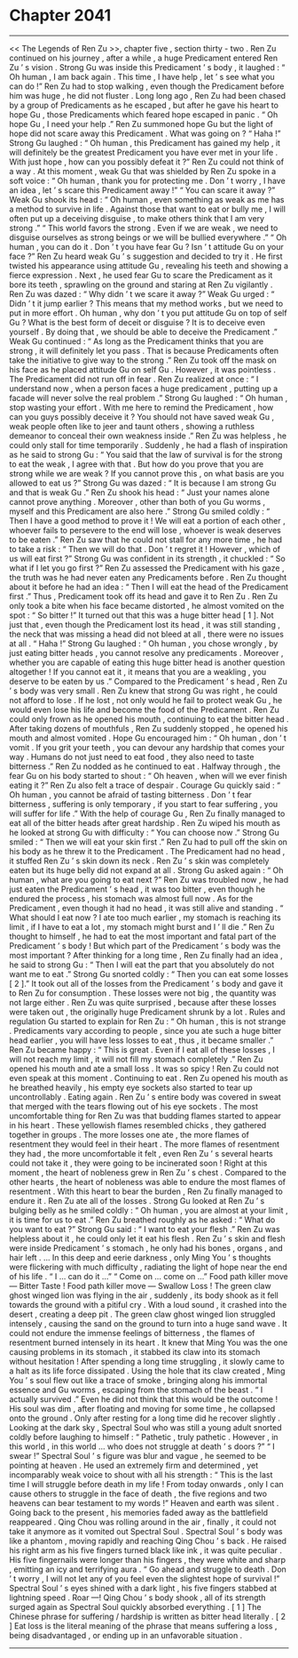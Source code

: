 
# Chapter 2041


---

<< The Legends of Ren Zu >>, chapter five , section thirty - two .
Ren Zu continued on his journey , after a while , a huge Predicament entered Ren Zu ’ s vision .
Strong Gu was inside this Predicament ’ s body , it laughed : “ Oh human , I am back again . This time , I have help , let ’ s see what you can do !”
Ren Zu had to stop walking , even though the Predicament before him was huge , he did not fluster .
Long long ago , Ren Zu had been chased by a group of Predicaments as he escaped , but after he gave his heart to hope Gu , those Predicaments which feared hope escaped in panic .
“ Oh hope Gu , I need your help .”
Ren Zu summoned hope Gu but the light of hope did not scare away this Predicament .
What was going on ?
“ Haha !” Strong Gu laughed : “ Oh human , this Predicament has gained my help , it will definitely be the greatest Predicament you have ever met in your life . With just hope , how can you possibly defeat it ?”
Ren Zu could not think of a way .
At this moment , weak Gu that was shielded by Ren Zu spoke in a soft voice : “ Oh human , thank you for protecting me . Don ’ t worry , I have an idea , let ’ s scare this Predicament away !”
“ You can scare it away ?”
Weak Gu shook its head : “ Oh human , even something as weak as me has a method to survive in life . Against those that want to eat or bully me , I will often put up a deceiving disguise , to make others think that I am very strong .”
“ This world favors the strong . Even if we are weak , we need to disguise ourselves as strong beings or we will be bullied everywhere .”
“ Oh human , you can do it . Don ’ t you have fear Gu ? Isn ’ t attitude Gu on your face ?”
Ren Zu heard weak Gu ’ s suggestion and decided to try it .
He first twisted his appearance using attitude Gu , revealing his teeth and showing a fierce expression . Next , he used fear Gu to scare the Predicament as it bore its teeth , sprawling on the ground and staring at Ren Zu vigilantly .
Ren Zu was dazed : “ Why didn ’ t we scare it away ?”
Weak Gu urged : “ Didn ’ t it jump earlier ? This means that my method works , but we need to put in more effort . Oh human , why don ’ t you put attitude Gu on top of self Gu ? What is the best form of deceit or disguise ? It is to deceive even yourself . By doing that , we should be able to deceive the Predicament .”
Weak Gu continued : “ As long as the Predicament thinks that you are strong , it will definitely let you pass . That is because Predicaments often take the initiative to give way to the strong .”
Ren Zu took off the mask on his face as he placed attitude Gu on self Gu .
However , it was pointless .
The Predicament did not run off in fear .
Ren Zu realized at once : “ I understand now , when a person faces a huge predicament , putting up a facade will never solve the real problem .”
Strong Gu laughed : “ Oh human , stop wasting your effort . With me here to remind the Predicament , how can you guys possibly deceive it ? You should not have saved weak Gu , weak people often like to jeer and taunt others , showing a ruthless demeanor to conceal their own weakness inside .”
Ren Zu was helpless , he could only stall for time temporarily .
Suddenly , he had a flash of inspiration as he said to strong Gu : “ You said that the law of survival is for the strong to eat the weak , I agree with that . But how do you prove that you are strong while we are weak ? If you cannot prove this , on what basis are you allowed to eat us ?”
Strong Gu was dazed : “ It is because I am strong Gu and that is weak Gu .”
Ren Zu shook his head : “ Just your names alone cannot prove anything . Moreover , other than both of you Gu worms , myself and this Predicament are also here .”
Strong Gu smiled coldly : “ Then I have a good method to prove it ! We will eat a portion of each other , whoever fails to persevere to the end will lose , whoever is weak deserves to be eaten .”
Ren Zu saw that he could not stall for any more time , he had to take a risk : “ Then we will do that . Don ’ t regret it ! However , which of us will eat first ?”
Strong Gu was confident in its strength , it chuckled : “ So what if I let you go first ?”
Ren Zu assessed the Predicament with his gaze , the truth was he had never eaten any Predicaments before .
Ren Zu thought about it before he had an idea : “ Then I will eat the head of the Predicament first .”
Thus , Predicament took off its head and gave it to Ren Zu .
Ren Zu only took a bite when his face became distorted , he almost vomited on the spot : “ So bitter !”
It turned out that this was a huge bitter head [ 1 ].
Not just that , even though the Predicament lost its head , it was still standing , the neck that was missing a head did not bleed at all , there were no issues at all .
“ Haha !” Strong Gu laughed : “ Oh human , you chose wrongly , by just eating bitter heads , you cannot resolve any predicaments . Moreover , whether you are capable of eating this huge bitter head is another question altogether ! If you cannot eat it , it means that you are a weakling , you deserve to be eaten by us .”
Compared to the Predicament ’ s head , Ren Zu ’ s body was very small .
Ren Zu knew that strong Gu was right , he could not afford to lose . If he lost , not only would he fail to protect weak Gu , he would even lose his life and become the food of the Predicament .
Ren Zu could only frown as he opened his mouth , continuing to eat the bitter head .
After taking dozens of mouthfuls , Ren Zu suddenly stopped , he opened his mouth and almost vomited .
Hope Gu encouraged him : “ Oh human , don ’ t vomit . If you grit your teeth , you can devour any hardship that comes your way . Humans do not just need to eat food , they also need to taste bitterness .”
Ren Zu nodded as he continued to eat .
Halfway through , the fear Gu on his body started to shout : “ Oh heaven , when will we ever finish eating it ?”
Ren Zu also felt a trace of despair .
Courage Gu quickly said : “ Oh human , you cannot be afraid of tasting bitterness . Don ’ t fear bitterness , suffering is only temporary , if you start to fear suffering , you will suffer for life .”
With the help of courage Gu , Ren Zu finally managed to eat all of the bitter heads after great hardship .
Ren Zu wiped his mouth as he looked at strong Gu with difficulty : “ You can choose now .”
Strong Gu smiled : “ Then we will eat your skin first .”
Ren Zu had to pull off the skin on his body as he threw it to the Predicament .
The Predicament had no head , it stuffed Ren Zu ’ s skin down its neck . Ren Zu ’ s skin was completely eaten but its huge belly did not expand at all .
Strong Gu asked again : “ Oh human , what are you going to eat next ?”
Ren Zu was troubled now , he had just eaten the Predicament ’ s head , it was too bitter , even though he endured the process , his stomach was almost full now .
As for the Predicament , even though it had no head , it was still alive and standing .
“ What should I eat now ? I ate too much earlier , my stomach is reaching its limit , if I have to eat a lot , my stomach might burst and I ’ ll die .” Ren Zu thought to himself , he had to eat the most important and fatal part of the Predicament ’ s body !
But which part of the Predicament ’ s body was the most important ?
After thinking for a long time , Ren Zu finally had an idea , he said to strong Gu : “ Then I will eat the part that you absolutely do not want me to eat .”
Strong Gu snorted coldly : “ Then you can eat some losses [ 2 ].”
It took out all of the losses from the Predicament ’ s body and gave it to Ren Zu for consumption .
These losses were not big , the quantity was not large either .
Ren Zu was quite surprised , because after these losses were taken out , the originally huge Predicament shrunk by a lot .
Rules and regulation Gu started to explain for Ren Zu : “ Oh human , this is not strange . Predicaments vary according to people , since you ate such a huge bitter head earlier , you will have less losses to eat , thus , it became smaller .”
Ren Zu became happy : “ This is great . Even if I eat all of these losses , I will not reach my limit , it will not fill my stomach completely .”
Ren Zu opened his mouth and ate a small loss .
It was so spicy !
Ren Zu could not even speak at this moment .
Continuing to eat .
Ren Zu opened his mouth as he breathed heavily , his empty eye sockets also started to tear up uncontrollably .
Eating again .
Ren Zu ’ s entire body was covered in sweat that merged with the tears flowing out of his eye sockets .
The most uncomfortable thing for Ren Zu was that budding flames started to appear in his heart . These yellowish flames resembled chicks , they gathered together in groups .
The more losses one ate , the more flames of resentment they would feel in their heart .
The more flames of resentment they had , the more uncomfortable it felt , even Ren Zu ’ s several hearts could not take it , they were going to be incinerated soon !
Right at this moment , the heart of nobleness grew in Ren Zu ’ s chest .
Compared to the other hearts , the heart of nobleness was able to endure the most flames of resentment . With this heart to bear the burden , Ren Zu finally managed to endure it .
Ren Zu ate all of the losses .
Strong Gu looked at Ren Zu ’ s bulging belly as he smiled coldly : “ Oh human , you are almost at your limit , it is time for us to eat .”
Ren Zu breathed roughly as he asked : “ What do you want to eat ?”
Strong Gu said : “ I want to eat your flesh .”
Ren Zu was helpless about it , he could only let it eat his flesh .
Ren Zu ’ s skin and flesh were inside Predicament ’ s stomach , he only had his bones , organs , and hair left .
…
In this deep and eerie darkness , only Ming You ’ s thoughts were flickering with much difficulty , radiating the light of hope near the end of his life .
“ I … can do it …”
“ Come on … come on …”
Food path killer move — Bitter Taste !
Food path killer move — Swallow Loss !
The green claw ghost winged lion was flying in the air , suddenly , its body shook as it fell towards the ground with a pitiful cry .
With a loud sound , it crashed into the desert , creating a deep pit .
The green claw ghost winged lion struggled intensely , causing the sand on the ground to turn into a huge sand wave .
It could not endure the immense feelings of bitterness , the flames of resentment burned intensely in its heart .
It knew that Ming You was the one causing problems in its stomach , it stabbed its claw into its stomach without hesitation !
After spending a long time struggling , it slowly came to a halt as its life force dissipated .
Using the hole that its claw created , Ming You ’ s soul flew out like a trace of smoke , bringing along his immortal essence and Gu worms , escaping from the stomach of the beast .
“ I actually survived .” Even he did not think that this would be the outcome !
His soul was dim , after floating and moving for some time , he collapsed onto the ground .
Only after resting for a long time did he recover slightly .
Looking at the dark sky , Spectral Soul who was still a young adult snorted coldly before laughing to himself : “ Pathetic , truly pathetic . However , in this world , in this world … who does not struggle at death ’ s doors ?”
“ I swear !” Spectral Soul ’ s figure was blur and vague , he seemed to be pointing at heaven .
He used an extremely firm and determined , yet incomparably weak voice to shout with all his strength : “ This is the last time I will struggle before death in my life ! From today onwards , only I can cause others to struggle in the face of death , the five regions and two heavens can bear testament to my words !”
Heaven and earth was silent .
Going back to the present , his memories faded away as the battlefield reappeared .
Qing Chou was rolling around in the air , finally , it could not take it anymore as it vomited out Spectral Soul .
Spectral Soul ’ s body was like a phantom , moving rapidly and reaching Qing Chou ’ s back .
He raised his right arm as his five fingers turned black like ink , it was quite peculiar . His five fingernails were longer than his fingers , they were white and sharp , emitting an icy and terrifying aura .
“ Go ahead and struggle to death . Don ’ t worry , I will not let any of you feel even the slightest hope of survival !”
Spectral Soul ’ s eyes shined with a dark light , his five fingers stabbed at lightning speed .
Roar —!
Qing Chou ’ s body shook , all of its strength surged again as Spectral Soul quickly absorbed everything .
[ 1 ] The Chinese phrase for suffering / hardship is written as bitter head literally .
[ 2 ] Eat loss is the literal meaning of the phrase that means suffering a loss , being disadvantaged , or ending up in an unfavorable situation .

---

